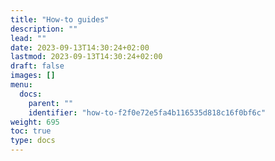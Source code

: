 ```yaml
---
title: "How-to guides"
description: ""
lead: ""
date: 2023-09-13T14:30:24+02:00
lastmod: 2023-09-13T14:30:24+02:00
draft: false
images: []
menu:
  docs:
    parent: ""
    identifier: "how-to-f2f0e72e5fa4b116535d818c16f0bf6c"
weight: 695
toc: true
type: docs
---
```

